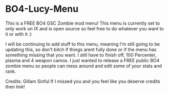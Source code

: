 # BO4-Lucy-Menu
This is a FREE BO4 GSC Zombie mod menu! 
This menu is currently set to only work on IX and is open source so feel free to do whatever you want to it or with it :)

I will be continuing to add stuff to this menu, meaning I'm still going to be updating this, so don't bitch if things arent fully done or if the menu has something missing that you want.
I still have to finish off, 100 Percenter, plasma and 4 weapon camos.
I just wanted to release a FREE public BO4 zombie menu so people can mess around and edit some of your stats and rank.

Credits:
Gillam
Sinful
If I missed you and you feel like you deserve credits then lmk!
